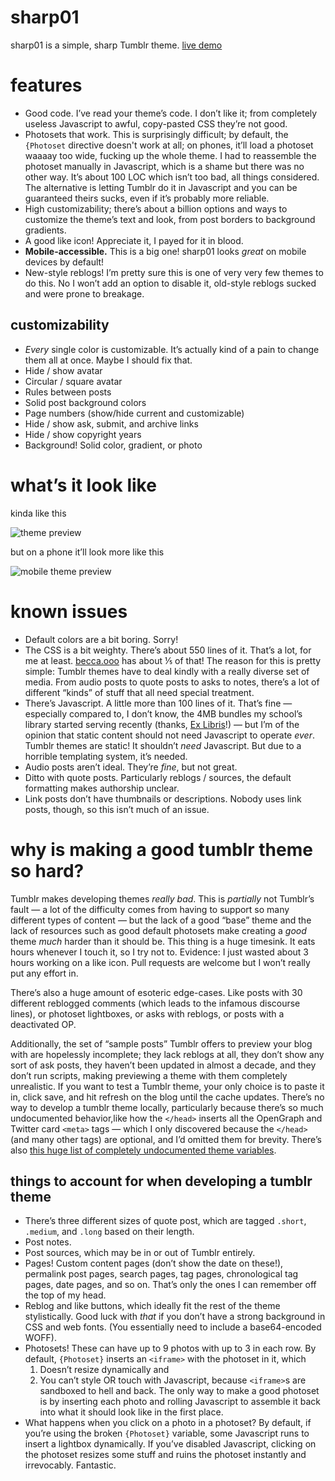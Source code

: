 # sharp01

sharp01 is a simple, sharp Tumblr theme. [live demo]

# features

* Good code. I’ve read your theme’s code. I don’t like it; from completely
  useless Javascript to awful, copy-pasted CSS they’re not good.
* Photosets that work. This is surprisingly difficult; by default, the
  `{Photoset` directive doesn't work at all; on phones, it’ll load a photoset
  waaaay too wide, fucking up the whole theme. I had to reassemble the photoset
  manually in Javascript, which is a shame but there was no other way. It’s
  about 100 LOC which isn’t too bad, all things considered. The alternative is
  letting Tumblr do it in Javascript and you can be guaranteed theirs sucks,
  even if it’s probably more reliable.
* High customizability; there’s about a billion options and ways to customize
  the theme’s text and look, from post borders to background gradients.
* A good like icon! Appreciate it, I payed for it in blood.
* **Mobile-accessible.** This is a big one! sharp01 looks *great* on mobile
  devices by default!
* New-style reblogs! I’m pretty sure this is one of very very few themes to do
  this. No I won’t add an option to disable it, old-style reblogs sucked and
  were prone to breakage.

## customizability

* *Every* single color is customizable. It’s actually kind of a pain to change
  them all at once. Maybe I should fix that.
* Hide / show avatar
* Circular / square avatar
* Rules between posts
* Solid post background colors
* Page numbers (show/hide current and customizable)
* Hide / show ask, submit, and archive links
* Hide / show copyright years
* Background! Solid color, gradient, or photo

# what’s it look like

kinda like this

![theme preview](https://i.imgur.com/jBSEFWo.png)

but on a phone it’ll look more like this

![mobile theme preview](https://i.imgur.com/JhMCvPI.png)

# known issues

* Default colors are a bit boring. Sorry!
* The CSS is a bit weighty. There’s about 550 lines of it. That’s a lot, for me
  at least. [becca.ooo] has about ⅕ of that! The reason for this is pretty
  simple: Tumblr themes have to deal kindly with a really diverse set of media.
  From audio posts to quote posts to asks to notes, there’s a lot of different
  “kinds” of stuff that all need special treatment.
* There’s Javascript. A little more than 100 lines of it. That’s fine —
  especially compared to, I don’t know, the 4MB bundles my school’s library
  started serving recently (thanks, [Ex Libris]!) — but I’m of the opinion that
  static content should not need Javascript to operate *ever*. Tumblr themes are
  static! It shouldn’t *need* Javascript. But due to a horrible templating
  system, it’s needed.
* Audio posts aren’t ideal. They’re *fine*, but not great.
* Ditto with quote posts. Particularly reblogs / sources, the default formatting
  makes authorship unclear.
* Link posts don’t have thumbnails or descriptions. Nobody uses link posts,
  though, so this isn’t much of an issue.

# why is making a good tumblr theme so hard?

Tumblr makes developing themes *really bad*. This is *partially* not Tumblr’s
fault — a lot of the difficulty comes from having to support so many different
types of content — but the lack of a good “base” theme and the lack of resources
such as good default photosets make creating a *good* theme *much* harder than
it should be. This thing is a huge timesink. It eats hours whenever I touch it,
so I try not to. Evidence: I just wasted about 3 hours working on a like icon.
Pull requests are welcome but I won’t really put any effort in.

There’s also a huge amount of esoteric edge-cases. Like posts with 30 different
reblogged comments (which leads to the infamous discourse lines), or photoset
lightboxes, or asks with reblogs, or posts with a deactivated OP.

Additionally, the set of “sample posts” Tumblr offers to preview your blog with
are hopelessly incomplete; they lack reblogs at all, they don’t show any sort of
ask posts, they haven’t been updated in almost a decade, and they don’t run
scripts, making previewing a theme with them completely unrealistic. If you want
to test a Tumblr theme, your only choice is to paste it in, click save, and hit
refresh on the blog until the cache updates. There’s no way to develop a tumblr
theme locally, particularly because there’s so much undocumented behavior,like
how the `</head>` inserts all the OpenGraph and Twitter card `<meta>` tags —
which I only discovered because the `</head>` (and many other tags) are
optional, and I’d omitted them for brevity. There’s also [this huge list of
completely undocumented theme variables][undocs].

## things to account for when developing a tumblr theme

* There’s three different sizes of quote post, which are tagged `.short`,
  `.medium`, and `.long` based on their length.
* Post notes.
* Post sources, which may be in or out of Tumblr entirely.
* Pages! Custom content pages (don’t show the date on these!), permalink post
  pages, search pages, tag pages, chronological tag pages, date pages, and so
  on. That’s only the ones I can remember off the top of my head.
* Reblog and like buttons, which ideally fit the rest of the theme
  stylistically. Good luck with *that* if you don’t have a strong background in
  CSS and web fonts. (You essentially need to include a base64-encoded WOFF).
* Photosets! These can have up to 9 photos with up to 3 in each row. By default,
  `{Photoset}` inserts an `<iframe>` with the photoset in it, which
  1. Doesn’t resize dynamically and
  2. You can’t style OR touch with Javascript, because `<iframe>`s are sandboxed
     to hell and back.
  The only way to make a good photoset is by inserting each photo and rolling
  Javascript to assemble it back into what it should look like in the first
  place.
* What happens when you click on a photo in a photoset? By default, if you’re
  using the broken `{Photoset}` variable, some Javascript runs to insert a
  lightbox dynamically. If you’ve disabled Javascript, clicking on the photoset
  resizes some stuff and ruins the photoset instantly and irrevocably.
  Fantastic.

[becca.ooo]: https://becca.ooo/
[Ex Libris]: http://www.exlibrisgroup.com/products/primo-library-discovery/
[undocs]: http://bychloethemes.tumblr.com/undocs
[live demo]: https://sharp01-theme.tumblr.com/
